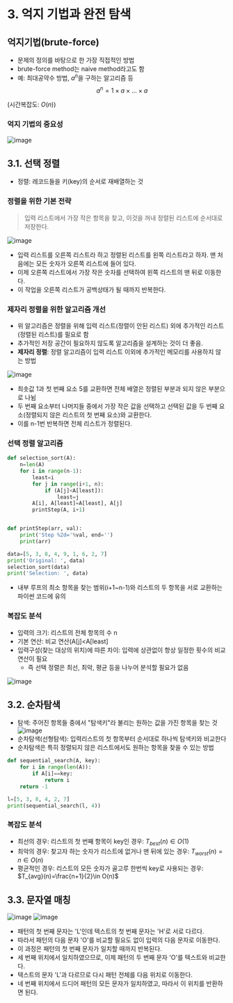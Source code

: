 # 3. 억지 기법과 완전 탐색
## 억지기법(brute-force)
* 문제의 정의를 바탕으로 한 가장 직접적인 방법
* brute-force method는 naive method라고도 함
* 예: 최대공약수 방법, $a^n$을 구하는 알고리즘 등
$$a^ n=1\times a\times ... \times a$$

(시간복잡도: $O(n)$)

### 억지 기법의 중요성
![image](https://github.com/qlkdkd/univ-3-1/assets/71871927/51f09767-0212-4ad8-9120-20f4540a147b)

## 3.1. 선택 정렬
* 정렬: 레코드들을 키(key)의 순서로 재배열하는 것
### 정렬을 위한 기본 전략
> 입력 리스트에서 가장 작은 항목을 찾고, 이것을 꺼내 정렬된 리스트에 순서대로 저장한다.

![image](https://github.com/qlkdkd/univ-3-1/assets/71871927/d335067a-57fa-4c48-8f38-0c20389d0e12)
* 입력 리스트를 오른쪽 리스트라 하고 정렬된 리스트를 왼쪽 리스트라고 하자. 맨 처음에는 모든 숫자가 오른쪽 리스트에 들어 있다.
* 이제 오른쪽 리스트에서 가장 작은 숫자를 선택하여 왼쪽 리스트의 맨 뒤로 이동한다.
* 이 작업을 오른쪽 리스트가 공백상태가 될 때까지 반복한다.

### 제자리 정렬을 위한 알고리즘 개선
* 위 알고리즘은 정렬을 위해 입력 리스트(정렬이 안된 리스트) 외에 추가적인 리스트(정렬된 리스트)를 필요로 함
* 추가적인 저장 공간이 필요하지 않도록 알고리즘을 설계하는 것이 더 좋음.
* **제자리 정렬**: 정렬 알고리즘이 입력 리스트 이외에 추가적인 메모리를 사용하지 않는 방법

![image](https://github.com/qlkdkd/univ-3-1/assets/71871927/6d0a221c-fe40-4da7-8632-c57372396267)
* 최솟값 1과 첫 번째 요소 5를 교환하면 전체 배열은 정렬된 부분과 되지 않은 부분으로 나뉨
* 두 번째 요소부터 나머지들 중에서 가장 작은 값을 선택하고 선택된 값을 두 번째 요소(정렬되지 않은 리스트의 첫 번째 요소)와 교환한다.
* 이를 n-1번 반복하면 전체 리스트가 정렬된다.

### 선택 정렬 알고리즘
```python
def selection_sort(A):
    n=len(A)
    for i in range(n-1):
        least=i
        for j in range(i+1, n):
            if (A[j]<A[least]):
                least=j
        A[i], A[least]=A[least], A[j]
        printStep(A, i+1)


def printStep(arr, val):
    print('Step %2d='%val, end='')
    print(arr)

data=[5, 3, 8, 4, 9, 1, 6, 2, 7]
print('Original: ', data)
selection_sort(data)
print('Selection: ', data)
```
* 내부 루프의 최소 항목을 찾는 범위(i+1~n-1)와 리스트의 두 항목을 서로 교환하는 파이썬 코드에 유의

### 복잡도 분석
* 입력의 크기: 리스트의 전체 항목의 수 n
* 기본 연산: 비교 연산(A[j]<A[least]
* 입력구성(찾는 대상의 위치)에 따른 차이: 입력에 상관없이 항상 일정한 횟수의 비교 연산이 필요
    * 즉 선택 정렬은 최선, 최악, 평균 등을 나누어 분석할 필요가 없음
 
![image](https://github.com/qlkdkd/univ-3-1/assets/71871927/bfca3999-db00-44f9-9591-04d18c4623b3)

## 3.2. 순차탐색
* 탐색: 주어진 항목들 중에서 "탐색키"라 불리는 원하는 값을 가진 항목을 찾는 것
![image](https://github.com/qlkdkd/univ-3-1/assets/71871927/6f792514-f175-49f8-82e6-b73ae8357c4d)
* 순차탐색(선형탐색): 입력리스트의 첫 항목부터 순서대로 하나씩 탐색키와 비교한다
* 순차탐색은 특히 정렬되지 않은 리스트에서도 원하는 항목을 찾을 수 있는 방법

```python
def sequential_search(A, key):
    for i in range(len(A)):
        if A[i]==key:
            return i
    return -1

l=[5, 3, 8, 4, 2, 7]
print(sequential_search(l, 4))
```

### 복잡도 분석
* 최선의 경우: 리스트의 첫 번째 항목이 key인 경우: $T_{best}(n)\in O(1)$
* 최악의 경우: 찾고자 하는 숫자가 리스트에 없거나 맨 뒤에 있는 경우: $T_{worst}(n)=n\in O(n)$
* 평균적인 경우: 리스트의 모든 숫자가 골고루 한번씩 key로 사용되는 경우: $T_{avg}(n)=\frac{n+1}{2}\in O(n)$

## 3.3. 문자열 매칭
![image](https://github.com/qlkdkd/univ-3-1/assets/71871927/5698734c-bba7-4b0c-8c41-cae8d38d1767)
![image](https://github.com/qlkdkd/univ-3-1/assets/71871927/afb73141-3910-4ef1-9300-61bafe7781ab)
* 패턴의 첫 번째 문자는 'L'인데 텍스트의 첫 번째 문자는 'H'로 서로 다르다.
* 따라서 패턴의 다음 문자 'O'를 비교할 필요도 없이 입력의 다음 문자로 이동한다.
* 이 과정은 패턴의 첫 번째 문자가 일치할 때까지 반복된다.
* 세 번째 위치에서 일치하였으므로, 이제 패턴의 두 번째 문자 'O'를 텍스트와 비교한다.
* 텍스트의 문자 'L'과 다르므로 다시 패턴 전체를 다음 위치로 이동한다.
* 네 번째 위치에서 드디어 패턴의 모든 문자가 일치하였고, 따라서 이 위치를 반환하면 된다.
